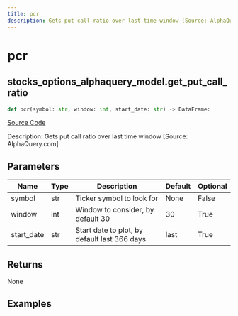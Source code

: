 ```yaml
---
title: pcr
description: Gets put call ratio over last time window [Source: AlphaQuery.com]
---
```

# pcr

## stocks_options_alphaquery_model.get_put_call_ratio

```python
def pcr(symbol: str, window: int, start_date: str) -> DataFrame:
```
[Source Code](https://github.com/OpenBB-finance/OpenBBTerminal/tree/main/openbb_terminal/stocks/options/alphaquery_model.py#L15)

Description: Gets put call ratio over last time window [Source: AlphaQuery.com]

## Parameters

| Name | Type | Description | Default | Optional |
| ---- | ---- | ----------- | ------- | -------- |
| symbol | str | Ticker symbol to look for | None | False |
| window | int | Window to consider, by default 30 | 30 | True |
| start_date | str | Start date to plot, by default last 366 days | last | True |

## Returns

None

## Examples

